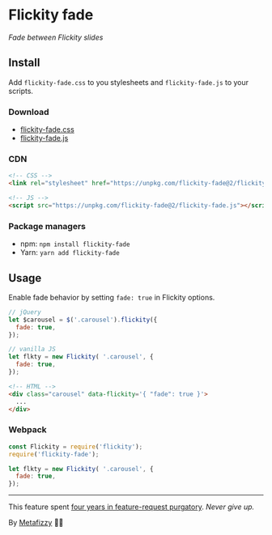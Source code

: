 # Flickity fade

_Fade between Flickity slides_

## Install

Add `flickity-fade.css` to you stylesheets and `flickity-fade.js` to your scripts.

### Download

+ [flickity-fade.css](https://unpkg.com/flickity-fade@2/flickity-fade.css)
+ [flickity-fade.js](https://unpkg.com/flickity-fade@2/flickity-fade.js)

### CDN

``` html
<!-- CSS -->
<link rel="stylesheet" href="https://unpkg.com/flickity-fade@2/flickity-fade.css">

<!-- JS -->
<script src="https://unpkg.com/flickity-fade@2/flickity-fade.js"></script>
```

### Package managers

+ npm: `npm install flickity-fade`
+ Yarn: `yarn add flickity-fade`

## Usage

Enable fade behavior by setting `fade: true` in Flickity options.

``` js
// jQuery
let $carousel = $('.carousel').flickity({
  fade: true,
});
```

``` js
// vanilla JS
let flkty = new Flickity( '.carousel', {
  fade: true,
});
```

``` html
<!-- HTML -->
<div class="carousel" data-flickity='{ "fade": true }'>
  ...
</div>
```

### Webpack

``` js
const Flickity = require('flickity');
require('flickity-fade');

let flkty = new Flickity( '.carousel', {
  fade: true,
});
```

---

This feature spent [four years in feature-request purgatory](https://github.com/metafizzy/flickity/issues/26). _Never give up._

By [Metafizzy](https://metafizzy.co) 🌈🐻
